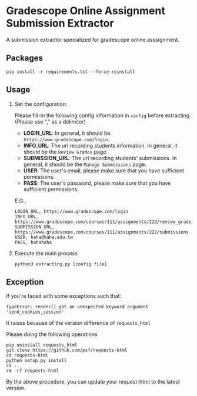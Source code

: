 # Gradescope Online Assignment Submission Extractor

A submission extractor specialized for gradescope online asssignment.

## Packages

```
pip install -r requirements.txt --force-reinstall
```

## Usage

1. Set the configuration:

	Please fill-in the following config information in `config` before extracting. (Please use "," as a delimiter)

	* **LOGIN_URL**: In general, it should be `https://www.gradescope.com/login`.
	* **INFO_URL**: The url recording students information. In general, it should be the `Review Grades` page.
	* **SUBMISSION_URL**: The url recording students' submissions. In general, it should be the `Manage Submissions` page.
	* **USER**: The user's email, please make sure that you have sufficient permissions.
	* **PASS**: The user's password, please make sure that you have sufficient permissions.

	E.G., 

	```
	LOGIN_URL, https://www.gradescope.com/login
	INFO_URL, https://www.gradescope.com/courses/111/assignments/222/review_grades
	SUBMISSION_URL, https://www.gradescope.com/courses/111/assignments/222/submissions
	USER, haha@haha.edu.tw
	PASS, hahahaha
	```

2. Execute the main process

	```
	python3 extracting.py [config file]
	```

## Exception

If you're faced with some exceptions such that:

```
TypeError: render() got an unexpected keyword argument 'send_cookies_session'
```

It raises because of the version difference of `requests_html`

Please doing the following operations

```
pip uninstall requests_html
git clone https://github.com/psf/requests-html
cd requests-html
python setup.py install
cd ..
rm -rf requests-html
```

By the above procedure, you can update your request-html to the latest version.
